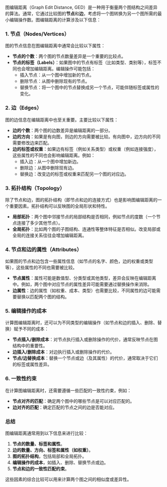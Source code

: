 图编辑距离（Graph Edit Distance, GED）是一种用于衡量两个图结构之间差异的算法。通常，它通过比较图的**节点**和**边**，考虑将一个图转换为另一个图所需的最小编辑操作数。图编辑距离的计算涉及以下信息：

### 1. **节点（Nodes/Vertices）**
图的节点信息在图编辑距离中通常会比较以下属性：

- **节点的个数**：两个图的节点数量差异是一个重要的比较点。
- **节点的标签（Labels）**：如果图中的节点有标签（比如类型、类别等），标签不同也会增加编辑距离。编辑操作可能包括：
  - 插入节点：从一个图中增加新的节点。
  - 删除节点：从图中删除现有的节点。
  - 替换节点：将一个图中的节点替换成另一个节点，可能伴随标签或属性的变化。

### 2. **边（Edges）**
图的边信息在编辑距离中也至关重要。主要比较以下属性：

- **边的个数**：两个图的边数差异是编辑距离的一部分。
- **边的方向**：如果是有向图，则边的方向需要被比较。有向图中，边方向的不同需要修改边来匹配。
- **边的标签或权重**：如果边有标签（例如关系类型）或权重（例如连接强度），这些属性的不同也会影响编辑距离。例如：
  - 插入边：从一个图中增加新边。
  - 删除边：从图中删除现有边。
  - 替换边：改变边的标签或权重来匹配另一个图的对应边。

### 3. **拓扑结构（Topology）**
除了节点和边，图的拓扑结构（即节点和边的连接方式）也是影响图编辑距离的一个重要因素。拓扑结构可以反映图的全局形状和特性。

- **局部拓扑**：两个图中邻接节点的局部结构是否相同，例如节点的度数（一个节点连接了多少其他节点）。
- **全局拓扑**：比如两个图的子图结构、连通性等整体特征是否相似。改变局部或全局的连接关系往往会增加编辑距离。

### 4. **节点和边的属性（Attributes）**
如果图的节点和边包含一些属性信息（如节点的名字、颜色，边的权重或类型等），这些属性的不同也需要被比较。

- **节点属性**：属性可能是数值型、分类型或其他类型，差异会反映在编辑距离中。例如，两个图中对应节点的属性差异可能需要通过替换操作来消除。
- **边属性**：边的属性（如权重、成本、类型）也需要比较，不同属性的边可能需要替换以匹配两个图的结构。

### 5. **编辑操作的成本**
计算图编辑距离时，还可以为不同类型的编辑操作（如节点和边的插入、删除、替换）赋予不同的成本：

- **节点插入/删除成本**：对节点执行插入或删除操作的代价，通常反映节点在图结构中的重要性。
- **边插入/删除成本**：对边执行插入或删除操作的代价。
- **节点/边替换成本**：替换一个节点或边（及其属性）的代价，通常取决于它们的标签或属性差异。

### 6. **一致性约束**
在计算图编辑距离时，还需要遵循一些匹配的一致性约束，例如：
- **节点对齐的匹配**：确定两个图中的哪些节点是可以对应匹配的。
- **边对齐的匹配**：确定匹配的节点之间的边是否能对应。

### 总结

图编辑距离通常用到以下信息来进行比较：
1. **节点的数量、标签和属性**。
2. **边的数量、方向、标签和属性（如权重）**。
3. **图的拓扑结构**，包括局部和全局拓扑。
4. **编辑操作的成本**，如插入、删除、替换节点或边。
5. **节点和边的一致性匹配约束**。

这些因素的综合比较可以用来计算两个图之间的相似度或差异性。
